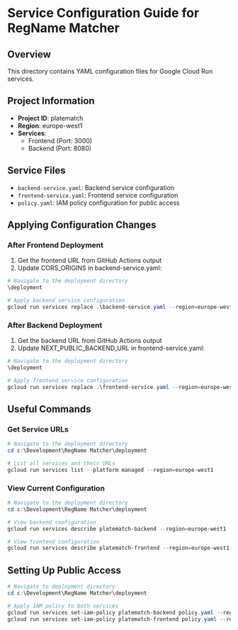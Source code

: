 # Service Configuration Guide for RegName Matcher

## Overview
This directory contains YAML configuration files for Google Cloud Run services.

## Project Information
- **Project ID**: platematch
- **Region**: europe-west1
- **Services**:
  - Frontend (Port: 3000)
  - Backend (Port: 8080)

## Service Files
- `backend-service.yaml`: Backend service configuration
- `frontend-service.yaml`: Frontend service configuration
- `policy.yaml`: IAM policy configuration for public access

## Applying Configuration Changes

### After Frontend Deployment
1. Get the frontend URL from GitHub Actions output
2. Update CORS_ORIGINS in backend-service.yaml:
```powershell
# Navigate to the deployment directory
\deployment

# Apply backend service configuration
gcloud run services replace .\backend-service.yaml --region=europe-west1
```

### After Backend Deployment
1. Get the backend URL from GitHub Actions output
2. Update NEXT_PUBLIC_BACKEND_URL in frontend-service.yaml:
```powershell
# Navigate to the deployment directory
\deployment

# Apply frontend service configuration
gcloud run services replace .\frontend-service.yaml --region=europe-west1
```

## Useful Commands

### Get Service URLs
```powershell
# Navigate to the deployment directory
cd c:\Development\RegName Matcher\deployment

# List all services and their URLs
gcloud run services list --platform managed --region=europe-west1
```

### View Current Configuration
```powershell
# Navigate to the deployment directory
cd c:\Development\RegName Matcher\deployment

# View backend configuration
gcloud run services describe platematch-backend --region=europe-west1

# View frontend configuration
gcloud run services describe platematch-frontend --region=europe-west1
```

## Setting Up Public Access
```powershell
# Navigate to deployment directory
cd c:\Development\RegName Matcher\deployment

# Apply IAM policy to both services
gcloud run services set-iam-policy platematch-backend policy.yaml --region=europe-west1
gcloud run services set-iam-policy platematch-frontend policy.yaml --region=europe-west1
```